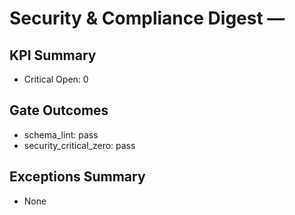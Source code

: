 # Security & Compliance Digest — 
## KPI Summary
- Critical Open: 0
## Gate Outcomes
- schema_lint: pass
- security_critical_zero: pass
## Exceptions Summary
- None
